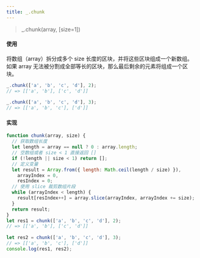 ```yaml
---
title: _.chunk
---
```


> _.chunk(array, [size=1])

#### 使用

将数组（array）拆分成多个 size 长度的区块，并将这些区块组成一个新数组。 如果 array 无法被分割成全部等长的区块，那么最后剩余的元素将组成一个区块。

```js
_.chunk(['a', 'b', 'c', 'd'], 2);
// => [['a', 'b'], ['c', 'd']]
 
_.chunk(['a', 'b', 'c', 'd'], 3);
// => [['a', 'b', 'c'], ['d']]
```

#### 实现

```js
function chunk(array, size) {
  // 获取数组长度
  let length = array == null ? 0 : array.length;
  // 空数组或者 size < 1 直接返回 []
  if (!length || size < 1) return [];
  // 定义变量
  let result = Array.from({ length: Math.ceil(length / size) }),
    arrayIndex = 0,
    resIndex = 0;
  // 使用 slice 裁剪数组片段
  while (arrayIndex < length) {
    result[resIndex++] = array.slice(arrayIndex, arrayIndex += size);
  }
  return result;
}
let res1 = chunk(['a', 'b', 'c', 'd'], 2);
// => [['a', 'b'], ['c', 'd']]
 
let res2 = chunk(['a', 'b', 'c', 'd'], 3);
// => [['a', 'b', 'c'], ['d']]
console.log(res1, res2);
```